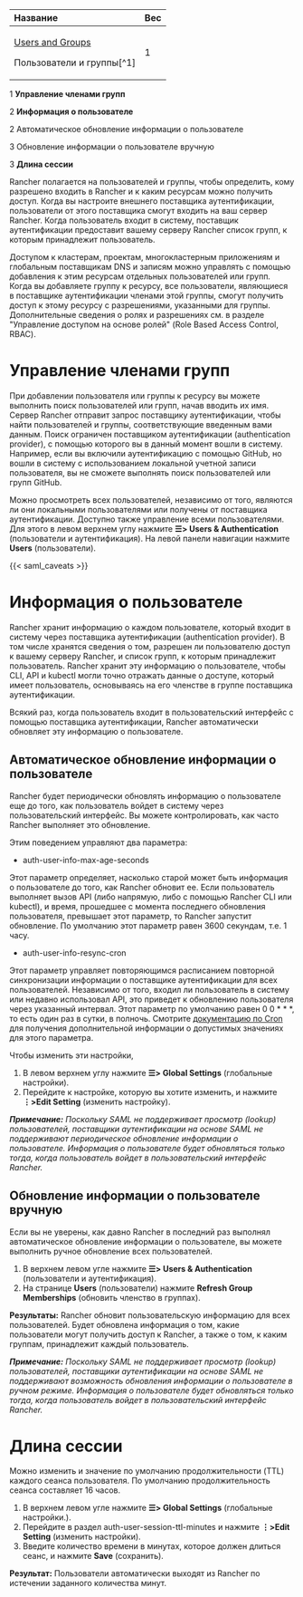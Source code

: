 ﻿


|**Название**|**Вес**|
| :- | :- |
|<p>[Users and Groups](https://github.com/rancher/docs/blob/master/content/rancher/v2.6/en/admin-settings/authentication/user-groups/_index.md "https://github.com/rancher/docs/blob/master/content/rancher/v2.6/en/admin-settings/authentication/user-groups/_index.md") </p><p>Пользователи и группы[^1]</p>|1|


1 **Управление членами групп**

2 **Информация о пользователе**

  2 Автоматическое обновление информации о пользователе

  3 Обновление информации о пользователе вручную

3 **Длина сессии**

  Rancher полагается на пользователей и группы, чтобы определить, кому разрешено входить в Rancher и к каким ресурсам можно получить доступ. Когда вы настроите внешнего поставщика аутентификации, пользователи от этого поставщика смогут входить на ваш сервер Rancher. Когда пользователь входит в систему, поставщик аутентификации предоставит вашему серверу Rancher список групп, к которым принадлежит пользователь.

  Доступом к кластерам, проектам, многокластерным приложениям и глобальным поставщикам DNS и записям можно управлять с помощью добавления к этим ресурсам отдельных пользователей или групп. Когда вы добавляете группу к ресурсу, все пользователи, являющиеся в поставщике аутентификации членами этой группы, смогут получить доступ к этому ресурсу с разрешениями, указанными для группы. Дополнительные сведения о ролях и разрешениях см. в разделе "Управление доступом на основе ролей" (Role Based Access Control, RBAC).
  
# Управление членами групп
  При добавлении пользователя или группы к ресурсу вы можете выполнить поиск пользователей или групп, начав вводить их имя. Сервер Rancher отправит запрос поставщику аутентификации, чтобы найти пользователей и группы, соответствующие введенным вами данным. Поиск ограничен поставщиком аутентификации (authentication provider), с помощью которого вы в данный момент вошли в систему. Например, если вы включили аутентификацию с помощью GitHub, но вошли в систему с использованием локальной учетной записи пользователя, вы не сможете выполнять поиск пользователей или групп GitHub.

  Можно просмотреть всех пользователей, независимо от того, являются ли они локальными пользователями или получены от поставщика аутентификации. Доступно также управление всеми пользователями. Для этого в левом верхнем углу нажмите **☰> Users & Authentication** (пользователи и аутентификация). На левой панели навигации нажмите **Users** (пользователи).

{{< saml\_caveats >}} 

# Информация о пользователе
  Rancher хранит информацию о каждом пользователе, который входит в систему через поставщика аутентификации (authentication provider). В том числе хранятся сведения о том, разрешен ли пользователю доступ к вашему серверу Rancher, и список групп, к которым принадлежит пользователь. Rancher хранит эту информацию о пользователе, чтобы CLI, API и kubectl могли точно отражать данные о доступе, который имеет пользователь, основываясь на его членстве в группе поставщика аутентификации.

  Всякий раз, когда пользователь входит в пользовательский интерфейс с помощью поставщика аутентификации, Rancher автоматически обновляет эту информацию о пользователе.
  
## Автоматическое обновление информации о пользователе
  Rancher будет периодически обновлять информацию о пользователе еще до того, как пользователь войдет в систему через пользовательский интерфейс. Вы можете контролировать, как часто Rancher выполняет это обновление.

  Этим поведением управляют два параметра:

- auth-user-info-max-age-seconds

Этот параметр определяет, насколько старой может быть информация о пользователе до того, как Rancher обновит ее. Если пользователь выполняет вызов API (либо напрямую, либо с помощью Rancher CLI или kubectl), и время, прошедшее с момента последнего обновления пользователя, превышает этот параметр, то Rancher запустит обновление. По умолчанию этот параметр равен 3600 секундам, т.е. 1 часу.

- auth-user-info-resync-cron

Этот параметр управляет повторяющимся расписанием повторной синхронизации информации о поставщике аутентификации для всех пользователей. Независимо от того, входил ли пользователь в систему или недавно использовал API, это приведет к обновлению пользователя через указанный интервал. Этот параметр по умолчанию равен 0 0 \* \* \*, то есть один раз в сутки, в полночь. Смотрите [документацию по Cron](https://en.wikipedia.org/wiki/Cron "https://en.wikipedia.org/wiki/Cron") для получения дополнительной информации о допустимых значениях для этого параметра.

  Чтобы изменить эти настройки,

1. В левом верхнем углу нажмите **☰> Global Settings** (глобальные настройки).
2. Перейдите к настройке, которую вы хотите изменить, и нажмите **⋮>Edit Setting**  (изменить настройку).

***Примечание:** Поскольку SAML не поддерживает просмотр (lookup) пользователей, поставщики аутентификации на основе SAML не поддерживают периодическое обновление информации о пользователе. Информация о пользователе будет обновляться только тогда, когда пользователь войдет в пользовательский интерфейс Rancher.*

## Обновление информации о пользователе вручную
  Если вы не уверены, как давно Rancher в последний раз выполнял автоматическое обновление информации о пользователе, вы можете выполнить ручное обновление всех пользователей.

1. В верхнем левом угле нажмите **☰> Users & Authentication** (пользователи и аутентификация).
2. На странице **Users** (пользователи) нажмите **Refresh Group Memberships** (обновить членство в группах).

**Результаты:** Rancher обновит пользовательскую информацию для всех пользователей. Будет обновлена информация о том, какие пользователи могут получить доступ к Rancher, а также о том, к каким группам, принадлежит каждый пользователь.

***Примечание:** Поскольку SAML не поддерживает просмотр (lookup) пользователей, поставщики аутентификации на основе SAML не поддерживают возможность обновления информации о пользователе в ручном режиме. Информация о пользователе будет обновляться только тогда, когда пользователь войдет в пользовательский интерфейс Rancher.*

# Длина сессии
Можно изменить и значение по умолчанию продолжительности (TTL) каждого сеанса пользователя. По умолчанию продолжительность сеанса составляет 16 часов.

1. В верхнем левом угле нажмите **☰> Global Settings** (глобальные настройки.).
2. Перейдите в раздел auth-user-session-ttl-minutes и нажмите **⋮>Edit Setting**  (изменить настройки).
3. Введите количество времени в минутах, которое должен длиться сеанс, и нажмите **Save** (сохранить).

**Результат:** Пользователи автоматически выходят из Rancher по истечении заданного количества минут.

